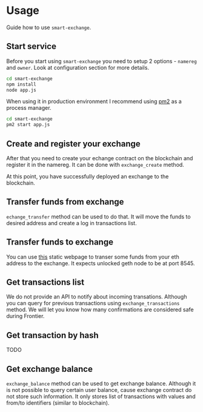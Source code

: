 # Usage

Guide how to use `smart-exchange`.

## Start service

Before you start using `smart-exchange` you need to setup 2 options - `namereg` and `owner`. Look at configuration section for more details.

```bash
cd smart-exchange
npm install
node app.js
```

When using it in production environment I recommend using [pm2](https://github.com/Unitech/pm2) as a process manager.

```bash
cd smart-exchange
pm2 start app.js
```

## Create and register your exchange

After that you need to create your echange contract on the blockchain and register it in the namereg. It can be done with `exchange_create` method.

At this point, you have successfully deployed an exchange to the blockchain.

## Transfer funds from exchange

`echange_transfer` method can be used to do that. It will move the funds to desired address and create a log in transactions list.

## Transfer funds to exchange

You can use [this](http://ethchange.github.io/) static webpage to transer some funds from your eth address to the exchange. It expects unlocked geth node to be at port 8545.

## Get transactions list

We do not provide an API to notify about incoming transations. Although you can query for previous transactions using `exchange_transactions` method. We will let you know how many confirmations are considered safe during Frontier.

## Get transaction by hash

TODO

## Get exchange balance

`exchange_balance` method can be used to get exchange balance. Although it is not possible to query certain user balance, cause exchange contract do not store such information. It only stores list of transactions with values and from/to identifiers (similar to blockchain).

